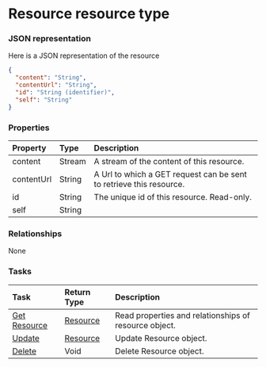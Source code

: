 # Resource resource type



### JSON representation

Here is a JSON representation of the resource

```json
{
  "content": "String",
  "contentUrl": "String",
  "id": "String (identifier)",
  "self": "String"
}

```
### Properties
| Property	   | Type	|Description|
|:---------------|:--------|:----------|
|content|Stream|A stream of the content of this resource. |
|contentUrl|String|A Url to which a GET request can be sent to retrieve this resource. |
|id|String|The unique id of this resource.  Read-only.|
|self|String||

### Relationships
None


### Tasks

| Task		   | Return Type	|Description|
|:---------------|:--------|:----------|
|[Get Resource](../api/resource_get.md) | [Resource](resource.md) |Read properties and relationships of resource object.|
|[Update](../api/resource_update.md) | [Resource](resource.md)	|Update Resource object. |
|[Delete](../api/resource_delete.md) | Void	|Delete Resource object. |

<!-- uuid: 3434e53c-7cb7-49d4-b2b1-8243a8e8ff0d
2015-10-12 21:30:01 UTC -->